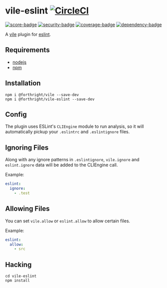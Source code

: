 # vile-eslint [![CircleCI](https://circleci.com/gh/forthright/vile-eslint.svg?style=svg&circle-token=30983c1276bcd5af3c68e487994c5a149393ede5)](https://circleci.com/gh/forthright/vile-eslint)

[![score-badge](https://vile.io/brentlintner/vile-eslint/badges/score?token=uFywUmzZfbg6UboLzn6R)](https://vile.io/brentlintner/vile-eslint) [![security-badge](https://vile.io/brentlintner/vile-eslint/badges/security?token=uFywUmzZfbg6UboLzn6R)](https://vile.io/brentlintner/vile-eslint) [![coverage-badge](https://vile.io/brentlintner/vile-eslint/badges/coverage?token=uFywUmzZfbg6UboLzn6R)](https://vile.io/brentlintner/vile-eslint) [![dependency-badge](https://vile.io/brentlintner/vile-eslint/badges/dependency?token=uFywUmzZfbg6UboLzn6R)](https://vile.io/brentlintner/vile-eslint)

A [vile](http://vile.io) plugin for [eslint](http://eslint.org).

## Requirements

- [nodejs](http://nodejs.org)
- [npm](http://npmjs.org)

## Installation

    npm i @forthright/vile --save-dev
    npm i @forthright/vile-eslint --save-dev

## Config

The plugin uses ESLint's `CLIEngine` module to run analysis, so it will
automatically pickup your `.eslintrc` and `.eslintignore` files.

## Ignoring Files

Along with any ignore patterns in `.eslintignore`, `vile.ignore`
and `eslint.ignore` data will be added to the CLIEngine call.

Example:

```yaml
eslint:
  ignore:
    - .test
```

## Allowing Files

You can set `vile.allow` or `eslint.allow` to allow certain files.

Example:

```yaml
eslint:
  allow:
    - src
```

## Hacking

    cd vile-eslint
    npm install
